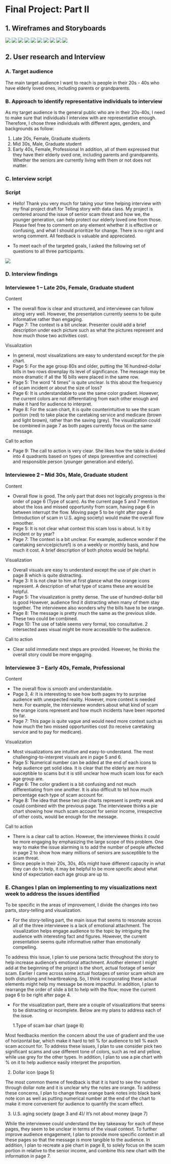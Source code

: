# Final Project: Part II

## 1. Wireframes and Storyboards
![](/Picture1.png)
![](/Picture2.png)
![](/Picture3.png)
![](/Picture4.png)
![](/Picture5.png)
![](/Picture6.png)
![](/Picture7.png)
![](/Picture8.png)
![](/Picture9.png)
![](/Picture10.png)






## 2. User research and Interview

### A. Target audience 

The main target audience I want to reach is people in their 20s - 40s who have elderly loved ones, including parents or grandparents.

### B. Approach to identify representative individuals to interview

As my target audience is the general public who are in their 20s-40s, I need to make sure that individuals I interview with are representative enough. Therefore, I chose three individuals with different ages, genders, and backgrounds as follow:
1. Late 20s, Female, Graduate students
2. Mid 30s, Male, Graduate student
3. Early 40s, Female, Professional
In addition, all of them expressed that they have their elderly oved one, including parents and grandparents. Whether the seniors are currently living with them or not does not matter.

### C. Interview script 

### Script
- Hello! Thank you very much for taking your time helping interview with my final project draft for Telling story with data class. My project is centered around the issue of senior scam threat and how we, the younger generation, can help protect our elderly loved one from those. Please feel free to comment on any element whether it is effective or confusing, and what I should prioritize for change. There is no right and wrong comment. All feedback is valuable and appreciated.

- To meet each of the targeted goals, I asked the following set of questions to all three participants.

![](/Table.png)


### D. Interview findings

### Interviewee 1 – Late 20s, Female, Graduate student

Content
-	The overall flow is clear and structured, and interviewee can follow along very well. However, the presentation currently seems to be quite informative rather than engaging. 
-	Page 7: The context is a bit unclear. Presenter could add a brief description under each picture such as what the pictures represent and how much those two activities cost. 

Visualization
-	In general, most visualizations are easy to understand except for the pie chart.
-	Page 5:  For the age group 80s and older, putting the 16 hundred-dollar bills in two rows downplay its level of significance. The message may be more dramatic if all the 16 bills were placed in the same row.
-	Page 5: The word “4 times” is quite unclear. Is this about the frequency of scam incident or about the size of loss?
-	Page 6: It is understandable to use the same color gradient. However, the current colors are not differentiating from each other enough and make it hard for audience to interpret. 
-	Page 8: For the scam chart, it is quite counterintuitive to see the scam portion (red) to take place the caretaking service and medicare (brown and light brown), rather than the saving (grey). The visualization could be combined in page 7 as both pages currently focus on the same message. 

Call to action
-	Page 9: The call to action is very clear. She likes how the table is divided into 4 quadrants based on types of steps (preventive and corrective) and responsible person (younger generation and elderly).  




### Interviewee 2 – Mid 30s, Male, Graduate student

Content
-	Overall flow is good. The only part that does not logically progress is the order of page 6 (Type of scam). As the current page 5 and 7 mention about the loss and missed opportunity from scam, having page 6 in between interrupt the flow. Moving page 5 to be right after page 4 (Introduction of scam in U.S. aging society) would make the overall flow smoother. 
-	Page 5: It is not clear what context this scam loss is about. Is it by incident or by year?
-	Page 7: The context is a bit unclear. For example, audience wonder if the caretaking service(picture1) is on a weekly or monthly basis, and how much it cost. A brief description of both photos would be helpful. 

Visualization
-	Overall visuals are easy to understand except the use of pie chart in page 8 which is quite distracting.
-	Page 3: It is not clear to him at first glance what the orange icons represent. A description of what type of scams these are would be helpful.
-	Page 5: The visualization is pretty dense. The use of hundred-dollar bill is good However, audience find it distracting when many of them stay together. The interviewee also wonders why the bills have to be orange.  
-	Page 8: The message is pretty much the same as the previous slide. These two could be combined. 
-	Page 10:  The use of table seems very formal, too consultative. 2 intersected axes visual might be more accessible to the audience. 

Call to action
-	Clear solid immediate next steps are provided. However, he thinks the overall story could be more engaging. 




### Interviewee 3 – Early 40s, Female, Professional

Content
-	The overall flow is smooth and understandable.
-	Page 3, 4: It is interesting to see how both pages try to surprise audience with unexpected reality. However, more context is needed here. For example, the interviewee wonders about what kind of scam the orange icons represent and how much incidents have been reported so far.
-	Page 7: This page is quite vague and would need more context such as how much the two missed opportunities cost (to receive caretaking service and to pay for medicare). 

Visualization
-	Most visualizations are intuitive and easy-to-understand. The most challenging-to-interpret visuals are in page 5 and 6.
-	Page 5: Numerical number can be added at the end of each icons to help audience get solid idea. It is clear that the elderly are more susceptible to scams but it is still unclear how much scam loss for each age group are.  
-	Page 6: The color gradient is a bit confusing and not much differentiating from one another. It is also difficult to tell how much percentage each type of scam account for. 
-	Page 8: The idea that these two pie charts represent is pretty weak and could combined with the previous page. The interviewee thinks a pie chart showing how much scam account for senior income, irrespective of other costs, would be enough for the message. 

Call to action
-	There is a clear call to action. However, the interviewee thinks it could be more engaging by emphasizing the large scope of this problem. One way to make the issue alarming is to add the number of people affected in page 2 to show how many millions of seniors are susceptible to the scam threat. 
-	Since people in their 20s, 30s, 40s might have different capacity in what they can do to help, it may be helpful to be more specific about what kind of expectation each age group are up to. 




### E. Changes I plan on implementing to my visualizations next week to address the issues identified

To be specific in the areas of improvement, I divide the changes into two parts, story-telling and visualization. 
- For the story-telling part, the main issue that seems to resonate across all of the three interviewee is a lack of emotional attachment. The visualization helps engage audience to the topic by intriguing the audience with interesting fact and figures. However, the current presentation seems quite informative rather than emotionally compelling. 

To address this issue, I plan to use persona tactic throughout the story to help increase audience’s emotional attachment. Another element I might add at the beginning of the project is the short, actual footage of senior scam. Earlier I came across some actual footages of senior scam which are both disturbing and heartbreaking. So, I think incorporating these actual elements might help my message be more impactful. In addition, I plan to rearrange the order of slide a bit to help with the flow; move the current page 6 to be right after page 4. 


- For the visualization part, there are a couple of visualizations that seems to be distracting or incomplete. Below are my plans to address each of the issue.  

  1.Type of scam bar chart (page 6) 

Most feedbacks mention the concern about the use of gradient and the use of horizontal bar, which make it hard to tell % for audience to tell % each scam account for. To address these issues, I plan to use consider pick two significant scams and use different tone of colors, such as red and yellow, while use grey for the other types. In addition, I plan to use a pie chart with % on it to help audience easily interpret the proportion. 

  2. Dollar icon (page 5) 

The most common theme of feedback is that it is hard to see the number through dollar note and it is unclear why the notes are orange. To address these concerns, I plan to change these orange bank notes into black bank note icon as well as putting numerical number at the end of the chart to make it more convenient for audience to quantify the scam effect.

  3. U.S. aging society (page 3 and 4)/ It’s not about money (page 7) 

While the interviewee could understand the key takeaway for each of these pages, they seem to be unclear in terms of the visual context. To further improve audience engagement, I plan to provide more specific context in all these pages so that the message is more tangible to the audience. In addition, I plan to recreate a pie chart in page 8, to solely focus on the scam portion in relative to the senior income, and combine this new chart with the information in page 7. 




